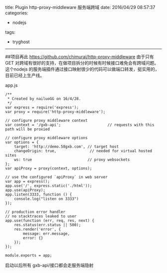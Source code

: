 title: Plugin http-proxy-middleware 服务端跨域
date: 2016/04/29 08:57:37
categories:

 - nodejs 


tags:

- tryghost

---

##项目再此
https://github.com/chimurai/http-proxy-middleware
由于只有 GET 对跨域有很好的支持，在做项目拆分的时候有时候接口难免会有跨域问题。
这个nodejs 的服务端插件通过接口映射很少的代码可以做端口转发，挺实用的，目前已经上生产线。

app.js
```language-javascript
/**
 * Created by nailuoGG on 16/4/28.
 */
var express = require('express');
var proxy = require('http-proxy-middleware');

// configure proxy middleware context
var context = '/gxb-api';                     // requests with this path will be proxied

// configure proxy middleware options
var options = {
    target: 'http://demo.58gxb.com', // target host
    changeOrigin: true,               // needed for virtual hosted sites
    ws: true                         // proxy websockets
};
var apiProxy = proxy(context, options);

// use the configured `apiProxy` in web server
var app = express();
app.use('/', express.static('./html'));
app.use(apiProxy);
app.listen(3333, function () {
    console.log("listen on 3333")
});

// production error handler
// no stacktraces leaked to user
app.use(function (err, req, res, next) {
    res.status(err.status || 500);
    res.render('error', {
        message: err.message,
        error: {}
    });
});

module.exports = app;
```
启动以后所有 gxb-api/接口都会走服务端隐射



